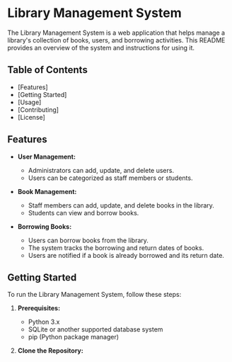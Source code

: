 # Library Management System

The Library Management System is a web application that helps manage a library's collection of books, users, and borrowing activities. This README provides an overview of the system and instructions for using it.

## Table of Contents

- [Features]
- [Getting Started]
- [Usage]
- [Contributing]
- [License]

## Features

- **User Management:**
  - Administrators can add, update, and delete users.
  - Users can be categorized as staff members or students.

- **Book Management:**
  - Staff members can add, update, and delete books in the library.
  - Students can view and borrow books.

- **Borrowing Books:**
  - Users can borrow books from the library.
  - The system tracks the borrowing and return dates of books.
  - Users are notified if a book is already borrowed and its return date.

## Getting Started

To run the Library Management System, follow these steps:

1. **Prerequisites:**
   - Python 3.x
   - SQLite or another supported database system
   - pip (Python package manager)

2. **Clone the Repository:**
